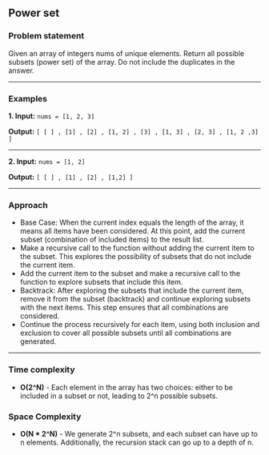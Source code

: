 ## Power set

### Problem statement
Given an array of integers nums of unique elements. Return all possible subsets (power set) of the array.
Do not include the duplicates in the answer.

---

### Examples
**1. Input:**
`nums = [1, 2, 3]`

**Output:** 
`[ [ ] , [1] , [2] , [1, 2] , [3] , [1, 3] , [2, 3] , [1, 2 ,3] ]`

---

**2. Input:** 
`nums = [1, 2]`

**Output:** 
`[ [ ] , [1] , [2] , [1,2] ]`

---

### Approach
- Base Case: When the current index equals the length of the array, it means all items have been considered. At this point, add the current subset (combination of included items) to the result list.
- Make a recursive call to the function without adding the current item to the subset. This explores the possibility of subsets that do not include the current item.
- Add the current item to the subset and make a recursive call to the function to explore subsets that include this item.
- Backtrack: After exploring the subsets that include the current item, remove it from the subset (backtrack) and continue exploring subsets with the next items. This step ensures that all combinations are considered.
- Continue the process recursively for each item, using both inclusion and exclusion to cover all possible subsets until all combinations are generated.

---

### Time complexity
- **O(2^N)** - Each element in the array has two choices: either to be included in a subset or not, leading to 2^n possible subsets.

### Space Complexity
- **O(N * 2^N)** - We generate 2^n subsets, and each subset can have up to n elements. Additionally, the recursion stack can go up to a depth of n.